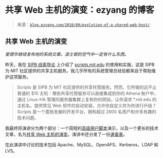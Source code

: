 <!--yml

category: 未分类

date: 2024-07-01 18:18:08

-->

# 共享 Web 主机的演变：ezyang 的博客

> 来源：[`blog.ezyang.com/2010/09/evolution-of-a-shared-web-host/`](http://blog.ezyang.com/2010/09/evolution-of-a-shared-web-host/)

## 共享 Web 主机的演变

*爱德华继续发布他的系统文章。波士顿的空气中一定有什么东西。*

昨天，我在 [SIPB 线索导论](http://cluedumps.mit.edu/wiki/SIPB_Cluedump_Series) 上介绍了 [scripts.mit.edu](http://scripts.mit.edu) 的使用和实施，这是 SIPB 为 MIT 社区提供的共享主机服务。我几乎所有的系统管理员经验都来自于帮助维护这项服务。

> Scripts 是 SIPB 为 MIT 社区提供的共享托管服务。然而，它所做的远不止普通的 $10 主机：哪些共享托管服务可以直接集成到你的 Athena 帐户中，通过 Linux-HA 管理的服务器集群上复制你的网站，让你请求 *.mit.edu 的主机名，提供常见 Web 软件的自动安装，允许你自定义并为你进行升级？Scripts 是一个蓬勃发展的开发平台，拥有超过 2600 名用户和许多有趣的技术问题。

我最终将演讲分为两个部分：一个简短的[高级用户脚本](http://web.mit.edu/~ezyang/Public/scripts-powerusers.pdf)演示，以及一个更长的技术文章，名为[共享 Web 主机的演变](http://web.mit.edu/~ezyang/Public/scripts-evolution.pdf)。演讲中还分发了一份[速查表](http://web.mit.edu/~ezyang/Public/scripts-cheatsheet.pdf)。

在此演讲中讨论的技术包括 Apache、MySQL、OpenAFS、Kerberos、LDAP 和 LVS。
